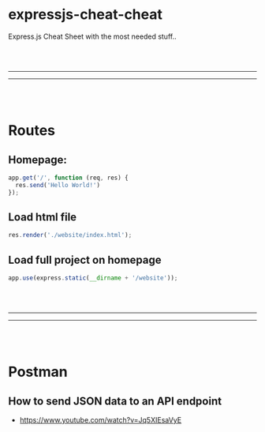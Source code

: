 # expressjs-cheat-cheat
Express.js Cheat Sheet with the most needed stuff..




<br />
<br />


 _____________________________________________________
 _____________________________________________________


<br />
<br />

# Routes

## Homepage:
```javascript
app.get('/', function (req, res) {
  res.send('Hello World!')
});
```

## Load html file
```javascript
res.render('./website/index.html');
```

## Load full project on homepage
```javascript
app.use(express.static(__dirname + '/website'));
```




<br />
<br />


 _____________________________________________________
 _____________________________________________________


<br />
<br />


# Postman




## How to send JSON data to an API endpoint
- https://www.youtube.com/watch?v=Jq5XIEsaVyE
